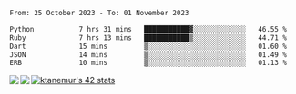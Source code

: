 <!--START_SECTION:waka-->

```txt
From: 25 October 2023 - To: 01 November 2023

Python           7 hrs 31 mins   ███████████▓░░░░░░░░░░░░░   46.55 %
Ruby             7 hrs 13 mins   ███████████▒░░░░░░░░░░░░░   44.71 %
Dart             15 mins         ▒░░░░░░░░░░░░░░░░░░░░░░░░   01.60 %
JSON             14 mins         ▒░░░░░░░░░░░░░░░░░░░░░░░░   01.49 %
ERB              10 mins         ▒░░░░░░░░░░░░░░░░░░░░░░░░   01.13 %
```

<!--END_SECTION:waka-->
<a href="https://github.com/anuraghazra/github-readme-stats">
  <img align="left" src="https://github-readme-stats.vercel.app/api?username=Tanesan&count_private=true&show_icons=true" />
<img align="left" src="https://github-readme-stats.vercel.app/api/top-langs/?username=Tanesan" />
</a>

[![ktanemur's 42 stats](https://badge42.vercel.app/api/v2/cl1wslf6s002109l771rng2w8/stats?cursusId=21&coalitionId=62)](https://github.com/JaeSeoKim/badge42)
